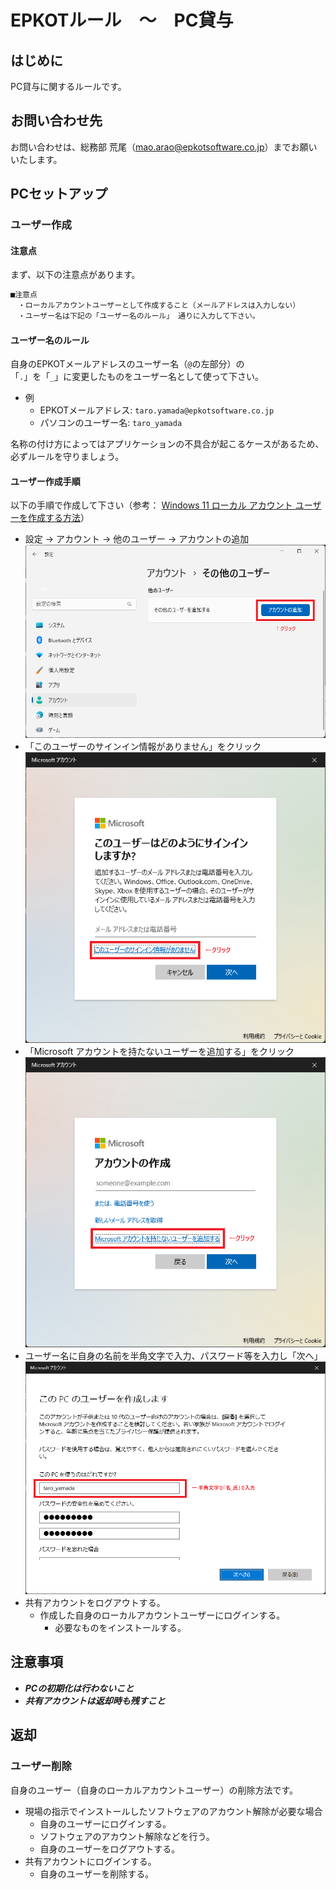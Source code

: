 # EPKOTルール　〜　PC貸与

## はじめに

PC貸与に関するルールです。

## お問い合わせ先

お問い合わせは、総務部 荒尾（mao.arao@epkotsoftware.co.jp）までお願いいたします。

## PCセットアップ

### ユーザー作成

#### 注意点

まず、以下の注意点があります。

```txt
■注意点
　・ローカルアカウントユーザーとして作成すること（メールアドレスは入力しない）
　・ユーザー名は下記の「ユーザー名のルール」 通りに入力して下さい。
```

#### ユーザー名のルール

自身のEPKOTメールアドレスのユーザー名（`@`の左部分）の  
「`.`」を「`_`」に変更したものをユーザー名として使って下さい。  

- 例
  - EPKOTメールアドレス: `taro.yamada@epkotsoftware.co.jp`
  - パソコンのユーザー名: `taro_yamada`

名称の付け方によってはアプリケーションの不具合が起こるケースがあるため、必ずルールを守りましょう。

#### ユーザー作成手順

以下の手順で作成して下さい（参考： [Windows 11 ローカル アカウント ユーザーを作成する方法](https://www.pasoble.jp/windows/11/add-local-user.html)）

- 設定 → アカウント → 他のユーザー → アカウントの追加  
  ![00_other-users](./images/00_other-users.png)  
- 「このユーザーのサインイン情報がありません」をクリック  
  ![01_sign-in](./images/01_sign-in.png)  
- 「Microsoft アカウントを持たないユーザーを追加する」をクリック  
  ![02_create-account](./images/02_create-account.png)  
- ユーザー名に自身の名前を半角文字で入力、パスワード等を入力し「次へ」  
  ![03_create-user-for-this-pc](./images/03_create-user-for-this-pc.png)  
- 共有アカウントをログアウトする。
  - 作成した自身のローカルアカウントユーザーにログインする。
    - 必要なものをインストールする。

## 注意事項

- ***PCの初期化は行わないこと***
- ***共有アカウントは返却時も残すこと***

## 返却

### ユーザー削除

自身のユーザー（自身のローカルアカウントユーザー）の削除方法です。

- 現場の指示でインストールしたソフトウェアのアカウント解除が必要な場合
  - 自身のユーザーにログインする。
  - ソフトウェアのアカウント解除などを行う。
  - 自身のユーザーをログアウトする。
- 共有アカウントにログインする。
  - 自身のユーザーを削除する。
